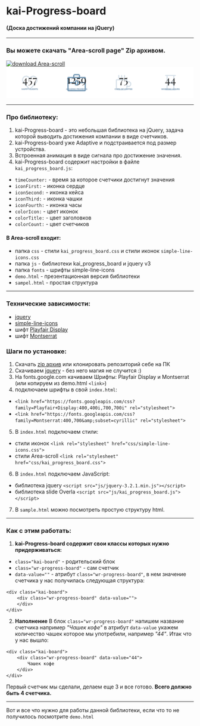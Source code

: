 # kai-Progress-board
#### (Доска достижений компании на jQuery)
***
### Вы можете скачать "Area-scroll page" Zip архивом.
[![download Area-scroll](https://a.radikal.ru/a34/1802/4b/b81ed6707937.gif)](https://github.com/AndreiKaragayr/kai-progress-board.git)
![preview Area-scroll](preview.png "One slide")
***
### Про библиотеку:
1. kai-Progress-board - это небольшая библиотека на jQuery, задача которой выводить достижения компании в виде счетчиков.
2. kai-Progress-board уже Adaptive и подстраивается под размер устройства.
3. Встроенная анимация в виде сигнала про достижение значения.
4. kai-Progress-board содержит настройки в файле `kai_progress_board.js`:
 - `timeCounter:` - время за которое счетчики достигнут значения
 - `iconFirst:` - иконка сердце
 - `iconSecond:` - иконка кейса
 - `iconThird:` - иконка чашки
 - `iconFourth:` - иконка часы
 - `colorIcon:` - цвет иконок
 - `colorTitle:` - цвет заголовков
 - `colorCount:` - цвет счетчиков 

  
#### В Area-scroll входит:
 - папка `css` - стили `kai_progress_board.css` и стили иконок `simple-line-icons.css`
 - папка `js` - библиотеки kai_progress_board и jquery v3
 - папка `fonts` - шрифты simple-line-icons
 - `demo.html` - презентационная версия библиотеки
 - `sampel.html` - простая структура
***

### Технические зависимости:
  + [jquery](https://jquery.com/)
  + [simple-line-icons](http://simplelineicons.com/)
  + шифт [Playfair Display](https://fonts.google.com/specimen/Playfair+Display)
  + шифт [Montserrat](https://fonts.google.com/specimen/Montserrat)

### Шаги по установке:
1. Скачать [zip архив](https://github.com/AndreiKaragayr/kai-progress-board.git) или клонировать  репозиторий себе на ПК
2. Скачиваем [jquery](https://jquery.com/) - без него магия не случится :)
3. На fonts.google.com качиваем Шрифты: Playfair Display и Montserrat (или копируем из demo.html `<link>`)
4. подключаем шрифты в свой `index.html`:
 - `<link href="https://fonts.googleapis.com/css?family=Playfair+Display:400,400i,700,700i" rel="stylesheet">`
 - `<link href="https://fonts.googleapis.com/css?family=Montserrat:400,700&amp;subset=cyrillic" rel="stylesheet">`
5. В `index.html` подключаем стили:
  + cтили иконок `<link rel="stylesheet" href="css/simple-line-icons.css">`
  + cтили Area-scroll `<link rel="stylesheet" href="css/kai_progress_board.css">`
6. В `index.html` подключаем JavaScript:
  + библиотека jquery `<script src="js/jquery-3.2.1.min.js"></script>`
  + библиотека slide Overla `<script src="js/kai_progress_board.js"></script>`
7. В `sample.html` можно посмотреть простую структуру html.

***
### Как с этим работать:

1. **kai-Progress-board содержит свои классы которых нужно придерживаться:**
 - `class="kai-board"` - родительский блок
 - `class="wr-progress-board"` - сам счетчик 
 - `data-value=""` - атрибут `class="wr-progress-board"`, в нем значение счетчика
у нас получилась следующая структура:
```
<div class="kai-board">
	<div class="wr-progress-board" data-value="">
	</div>
</div>
```
2. **Наполнение**
В блок `class="wr-progress-board"` напишем название счетчика например _"Чашек кофе"_ в атрибут `data-value` укажем количество чашек которое мы употребили, например _"44"_. Итак что у нас вышло:
```
<div class="kai-board">
	<div class="wr-progress-board" data-value="44">
		Чашек кофе
	</div>
</div>
```
Первый счетчик мы сделали, делаем еще 3 и все готово. **Всего должно быть 4 счетчика.**

***
Вот и все что нужно для работы данной библиотеки, если что то не получилось посмотрите  `demo.html`

